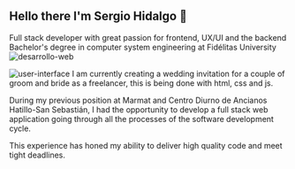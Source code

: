 ## Hello there I'm Sergio Hidalgo 👋
Full stack developer with great passion for frontend, UX/UI and the backend
Bachelor's degree in computer system engineering at Fidélitas University ![desarrollo-web](https://github.com/user-attachments/assets/2b505da1-6b3d-4a43-a77e-f22b6c80ff1f)


![user-interface](https://github.com/user-attachments/assets/9aae8216-fa83-44d3-ac09-34b954aff258)
I am currently creating a wedding invitation for a couple of groom and bride
as a freelancer, this is being done with html, css and js.

During my previous position at Marmat and Centro Diurno de Ancianos 
Hatillo-San Sebastián, I had the opportunity to develop a full stack web
application going through all the processes of the software development 
cycle. 

This experience has honed my ability to deliver high quality code and meet 
tight deadlines.




<!--
**Shidalgra/Shidalgra** is a ✨ _special_ ✨ repository because its `README.md` (this file) appears on your GitHub profile.

Here are some ideas to get you started:

- 🔭 I’m currently working on ...
- 🌱 I’m currently learning ...
- 👯 I’m looking to collaborate on ...
- 🤔 I’m looking for help with ...
- 💬 Ask me about ...
- 📫 How to reach me: ...
- 😄 Pronouns: ...
- ⚡ Fun fact: ...
-->
